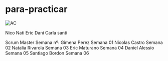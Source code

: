# para-practicar
![AC](https://user-images.githubusercontent.com/113073790/234139688-52a661ae-6a03-4652-8f93-b0f52fed911e.jpeg)


Nico
Nati
Eric
Dani
Carla
santi

Scrum Master	Semana nº:
Gimena Perez	Semana 01
Nicolas Castro	Semana 02
Natalia Rivarola	Semana 03
Eric Maturano	Semana 04
Daniel Alessio	Semana 05
Santiago Bordon	Semana 06
	
